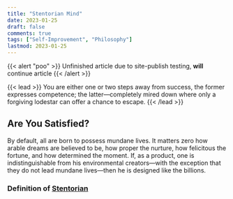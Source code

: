 ```yaml
---
title: "Stentorian Mind"
date: 2023-01-25
draft: false
comments: true
tags: ["Self-Improvement", "Philosophy"] 
lastmod: 2023-01-25
---
```

{{< alert "poo" >}}
Unfinished article due to site-publish testing, **will** continue article
{{< /alert >}}

{{< lead >}}
You are either one or two steps away from success, the former expresses competence; the latter—completely mired down where only a forgiving lodestar can offer a chance to escape.
{{< /lead >}}

## Are You Satisfied?
By default, all are born to possess mundane lives. It matters zero how arable dreams are believed to be, how proper the nurture, how felicitous the fortune, and how determined the moment. If, as a product, one is indistinguishable from his environmental creators—with the exception that they do not lead mundane lives—then he is designed like the billions.

### Definition of [Stentorian](https://www.vocabulary.com/dictionary/stentorian)
